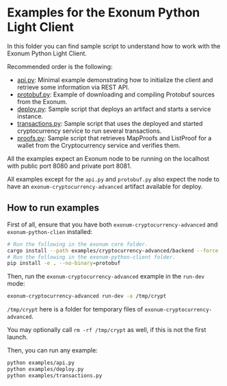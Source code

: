 # Examples for the Exonum Python Light Client

In this folder you can find sample script to understand how to work with the
Exonum Python Light Client.

Recommended order is the following:

- [api.py](api.py): Minimal example demonstrating how to initialize the client
  and retrieve some information via REST API.
- [protobuf.py](protobuf.py): Example of downloading and compiling Protobuf
  sources from the Exonum.
- [deploy.py](deploy.py): Sample script that deploys an artifact and starts a
  service instance.
- [transactions.py](transactions.py): Sample script that uses the deployed and
  started cryptocurrency service to run several transactions.
- [proofs.py](proofs.py): Sample script that retrieves MapProofs and ListProof
  for a wallet from the Cryptocurrency service and verifies them.

All the examples expect an Exonum node to be running on the localhost with
public port 8080 and private port 8081.

All examples except for the `api.py` and `protobuf.py` also expect the node to
have an `exonum-cryptocurrency-advanced` artifact available for deploy.

## How to run examples

First of all, ensure that you have both `exonum-cryptocurrency-advanced` and
`exonum-python-clien` installed:

```sh
# Run the following in the exonum core folder.
cargo install --path examples/cryptocurrency-advanced/backend --force
# Run the following in the exonum-python-client folder.
pip install -e . --no-binary=protobuf
```

Then, run the `exonum-cryptocurrency-advanced` example in the `run-dev` mode:

```sh
exonum-cryptocurrency-advanced run-dev -a /tmp/crypt
```

`/tmp/crypt` here is a folder for temporary files of `exonum-cryptocurrency-advanced`.

You may optionally call `rm -rf /tmp/crypt` as well, if this is not the first launch.

Then, you can run any example:

```sh
python examples/api.py
python examples/deploy.py
python examples/transactions.py
```

